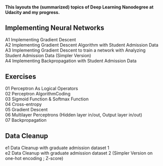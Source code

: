#### This layouts the (summarized) topics of Deep Learning Nanodegree at Udacity and my progress.

## Implementing Neural Networks 
A1 Implementing Gradient Descent  
A2 Implementing Gradient Descent Algorithm with Student Admission Data  
A3 Implementing Gradient Descent to train a network with Analyzing Student Admission Data (Simpler Version)  
A4 Implementing Backpropagation with Student Admission Data

## Exercises
01 Perceptron As Logical Operators  
02 Perceptron AlgorithmCoding  
03 Sigmoid Function & Softmax Function  
04 Cross-entropy  
05 Gradient Descent  
06 Multilayer Perceptrons (Hidden layer in/out, Output layer in/out)  
07 Backpropagation

## Data Cleanup
e1 Data Cleanup with graduate admission dataset 1  
e2 Data Cleanup with graduate admission dataset 2 (Simpler Version on one-hot encoding ; Z-score)

